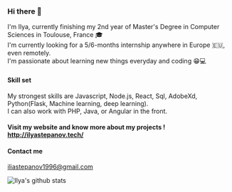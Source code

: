 ### Hi there 👋

I'm Ilya, currently finishing my 2nd year of Master's Degree in Computer Sciences in Toulouse, France 🎓<br>
I'm currently looking for a 5/6-months internship anywhere in Europe 🇪🇺, even remotely.<br>
I'm passionate about learning new things everyday and coding :grin::computer:<br>

#### Skill set
My strongest skills are Javascript, Node.js, React, Sql, AdobeXd, Python(Flask, Machine learning, deep learning).<br>
I can also work with PHP, Java, or Angular in the front.<br>

#### Visit my website and know more about my projects ! http://ilyastepanov.tech/

#### Contact me
iliastepanov1996@gmail.com

![Ilya's github stats](https://github-readme-stats.vercel.app/api?username=thatsLegit&show_icons=true&theme=onedark)



